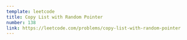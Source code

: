 ```yaml
---
template: leetcode
title: Copy List with Random Pointer
number: 138
link: https://leetcode.com/problems/copy-list-with-random-pointer
---
```

